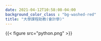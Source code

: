 ```yaml
---
date: 2021-04-12T10:58:08-04:00
background_color_class : "bg-washed-red"
title: "大學課程助教(會計學)"
---
```

{{< figure src="python.png" >}}

